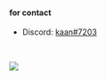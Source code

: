 <h4 align="left">for contact</h4>

- Discord: [kaan#7203](https://discord.com/users/391688185727418382)

<br/>

![](https://komarev.com/ghpvc/?username=itzgonza&color=ff69b4)
